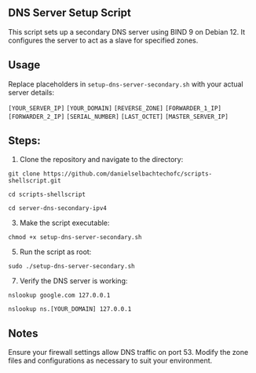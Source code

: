 ## DNS Server Setup Script
This script sets up a secondary DNS server using BIND 9 on Debian 12. It configures the server to act as a slave for specified zones.

## Usage
Replace placeholders in `setup-dns-server-secondary.sh` with your actual server details:

`[YOUR_SERVER_IP]`
`[YOUR_DOMAIN]`
`[REVERSE_ZONE]`
`[FORWARDER_1_IP]`
`[FORWARDER_2_IP]`
`[SERIAL_NUMBER]`
`[LAST_OCTET]`
`[MASTER_SERVER_IP]`

## Steps:

1. Clone the repository and navigate to the directory:
   
`git clone https://github.com/danielselbachtechofc/scripts-shellscript.git`

`cd scripts-shellscript`

`cd server-dns-secondary-ipv4`

3. Make the script executable:
   
`chmod +x setup-dns-server-secondary.sh`

5. Run the script as root:

`sudo ./setup-dns-server-secondary.sh`

7. Verify the DNS server is working:
   
`nslookup google.com 127.0.0.1`

`nslookup ns.[YOUR_DOMAIN] 127.0.0.1`

## Notes
Ensure your firewall settings allow DNS traffic on port 53.
Modify the zone files and configurations as necessary to suit your environment.
